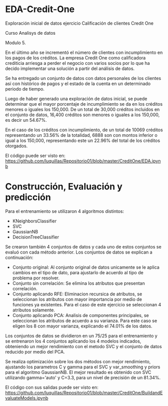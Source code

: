 # EDA-Credit-One
Exploración inicial de datos ejercicio Calificación de clientes Credit One

Curso Analisys de datos

Modulo 5.

En el último año se incrementó el número de clientes con incumplimiento en los pagos de los créditos. 
La empresa Credit One como calificadora crediticia arriesga a perder el negocio con varios socios por
lo que ha decido implementar una solución a partir del análisis de datos.

Se ha entregado un conjunto de datos con datos personales de los clientes así con histórico de pagos y el estado
de la cuenta en un determinado periodo de tiempo.

Luego de haber generado una exploración de datos inicial, se puede determinar que el mayor porcentaje de incumplimiento 
se da en los créditos menores o iguales los 150,000. De un total de 30,000 créditos incluidos en el conjunto de datos, 16,400 
créditos son menores o iguales a los 150,000, es decir un 54.67%. 

En el caso de los créditos con incumplimiento, de un total de 10069 créditos representando un 33.56% de la totalidad, 
6888 son con montos inferior o igual a los 150,000, representando este un 22.96% del total de los créditos otorgados.

El código puede ser visto en: https://github.com/luquillas/Repositorio01/blob/master/CreditOne/EDA.ipynb

# Construcción, Evaluación y predicción

Para el entrenamiento se utilizaron 4 algoritmos distintos:
  * KNeighborsClassifier
  * SVC
  * GaussianNB
  * DecisionTreeClassifier
  
Se crearon también 4 conjuntos de datos y cada uno de estos conjuntos se evaluó con cada método anterior. Los conjuntos de datos se explican a continuación:
  * Conjunto original: Al conjunto original de datos unicamente se le aplica cambios en el tipo de dato, para ajustarlo de    acuerdo al tipo de problema por resolver.
  * Conjunto sin correlación: Se elimina los atributos que presentan correlación.
  * Conjunto aplicando RFE: Eliminacion recursica de atributos, se seleccionan los atributos con mayor importancia por medio de funciones ya existentes. Para el caso de este ejercicio se seleccionan 4 atributos solamente.
  * Conjunto aplicando PCA: Analisis de componentes principales, se seleccionan los atributos de acuerdo a su varianza. Para este caso se eligen los 8 con mayor varianza, explicando el 74.01% de los datos.
  
Los conjuntos de datos se dividieron en un 75/25 para el entrenamiento y se entrenaron los 4 conjuntos aplicando los 4 modelos indicados, obteniendo un mejor rendimiento con el metodo SVC y el conjunto de datos reducido por medio del PCA.

Se realiza optimización sobre los dos métodos con mejor rendimiento, ajustando los parametros C y gamma para el SVC y var_smoothing y priors para el algoritmo GaussianNB.
El mejor resultado es obtenido con SVC utilizando gamma='auto' y C=3.3, para un nivel de precisión de un 81.34%.

El código con sus salidas puede ser visto en: https://github.com/luquillas/Repositorio01/blob/master/CreditOne/BuildandEvaluateModels.ipynb
